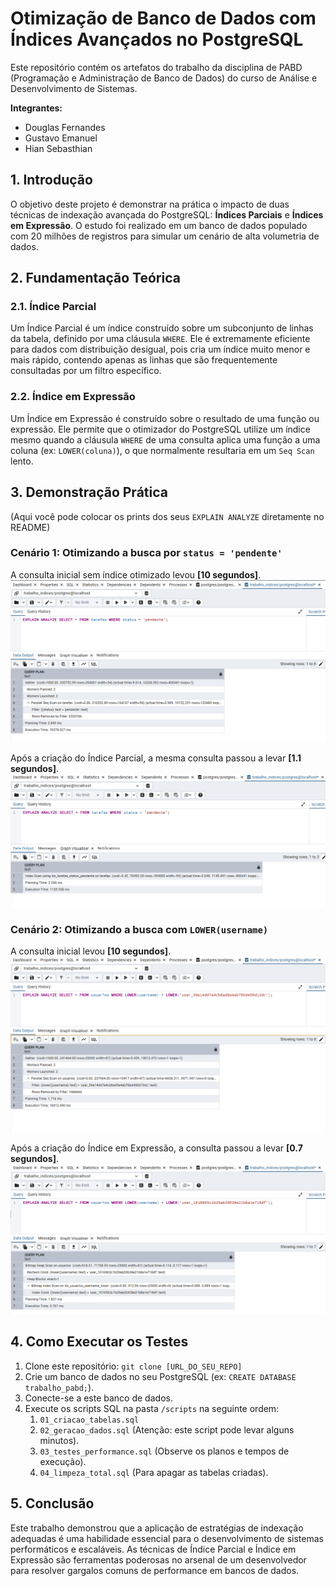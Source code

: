 # Otimização de Banco de Dados com Índices Avançados no PostgreSQL

Este repositório contém os artefatos do trabalho da disciplina de PABD (Programação e Administração de Banco de Dados) do curso de Análise e Desenvolvimento de Sistemas.

**Integrantes:**

- Douglas Fernandes
- Gustavo Emanuel
- Hian Sebasthian

## 1. Introdução

O objetivo deste projeto é demonstrar na prática o impacto de duas técnicas de indexação avançada do PostgreSQL: **Índices Parciais** e **Índices em Expressão**. O estudo foi realizado em um banco de dados populado com 20 milhões de registros para simular um cenário de alta volumetria de dados.

## 2. Fundamentação Teórica

### 2.1. Índice Parcial

Um Índice Parcial é um índice construído sobre um subconjunto de linhas da tabela, definido por uma cláusula `WHERE`. Ele é extremamente eficiente para dados com distribuição desigual, pois cria um índice muito menor e mais rápido, contendo apenas as linhas que são frequentemente consultadas por um filtro específico.

### 2.2. Índice em Expressão

Um Índice em Expressão é construído sobre o resultado de uma função ou expressão. Ele permite que o otimizador do PostgreSQL utilize um índice mesmo quando a cláusula `WHERE` de uma consulta aplica uma função a uma coluna (ex: `LOWER(coluna)`), o que normalmente resultaria em um `Seq Scan` lento.

## 3. Demonstração Prática

(Aqui você pode colocar os prints dos seus `EXPLAIN ANALYZE` diretamente no README)

### Cenário 1: Otimizando a busca por `status = 'pendente'`

A consulta inicial sem índice otimizado levou **[10 segundos]**.
![Print do Resultado Lento](imagens/Screenshot_1.png)

Após a criação do Índice Parcial, a mesma consulta passou a levar **[1.1 segundos]**.
![Print do Resultado Rápido](imagens/Screenshot_3.png)

### Cenário 2: Otimizando a busca com `LOWER(username)`

A consulta inicial levou **[10 segundos]**.
![Print do Resultado Lento 2](imagens/Screenshot_4.png)

Após a criação do Índice em Expressão, a consulta passou a levar **[0.7 segundos]**.
![Print do Resultado Rápido 2](imagens/Screenshot_5.png)

## 4. Como Executar os Testes

1. Clone este repositório: `git clone [URL_DO_SEU_REPO]`
2. Crie um banco de dados no seu PostgreSQL (ex: `CREATE DATABASE trabalho_pabd;`).
3. Conecte-se a este banco de dados.
4. Execute os scripts SQL na pasta `/scripts` na seguinte ordem:
   1. `01_criacao_tabelas.sql`
   2. `02_geracao_dados.sql` (Atenção: este script pode levar alguns minutos).
   3. `03_testes_performance.sql` (Observe os planos e tempos de execução).
   4. `04_limpeza_total.sql` (Para apagar as tabelas criadas).

## 5. Conclusão

Este trabalho demonstrou que a aplicação de estratégias de indexação adequadas é uma habilidade essencial para o desenvolvimento de sistemas performáticos e escaláveis. As técnicas de Índice Parcial e Índice em Expressão são ferramentas poderosas no arsenal de um desenvolvedor para resolver gargalos comuns de performance em bancos de dados.
